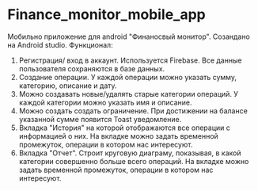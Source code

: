 # Finance_monitor_mobile_app
Мобильно приложение для android "Финаносвый монитор". Созандано на Android studio.
Функционал:
1) Регистрация/ вход в аккаунт. Используется Firebase. Все данные пользователя сохраняются в базе данных.
2) Создание операции. У каждой операции можно указать сумму, категорию, описание и дату.
3) Можно создавать новые/удалять старые категории операций. У каждой категории можно указать имя и описание.
4) Можно создать создать ограничение. При достижении на балансе указанной сумме появится Toast уведомление.
5) Вкладка "История" на которой отображаются все операции с информацией о них. На вкладке можно задать временной промежуток, операции в котором нас интересуют.
6) Вкладка "Отчет". Строит круговую диаграму, показывая, в какой категории совершенно больше всего операций. На вкладке можно задать временной промежуток, операции в котором нас интересуют.
